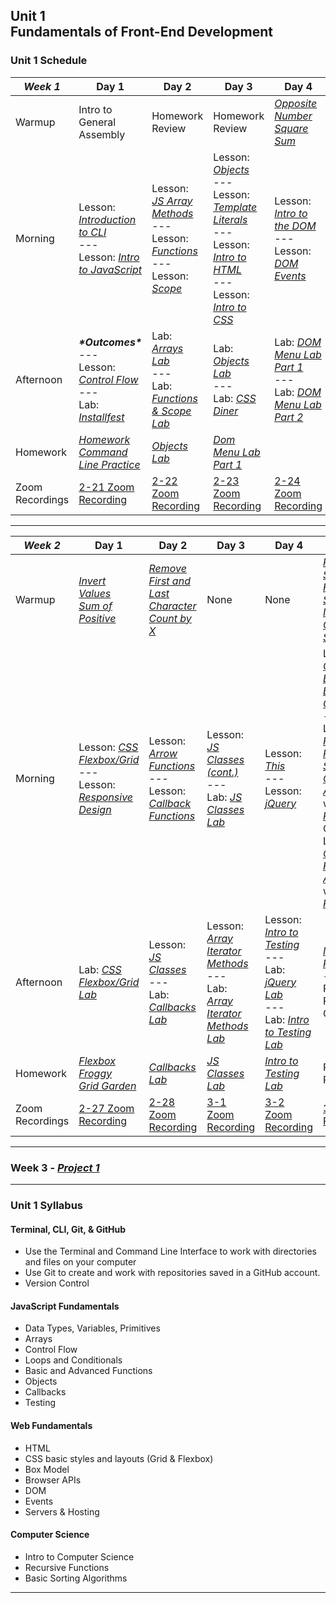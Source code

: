 ## Unit 1 <br> Fundamentals of Front-End Development

### Unit 1 Schedule
| ***Week 1*** | Day 1 | Day 2 | Day 3 | Day 4 |
| -- | -- | -- | -- | -- |
| Warmup | Intro to General Assembly | Homework Review | Homework Review | [*Opposite Number*](https://www.codewars.com/kata/56dec885c54a926dcd001095/train/javascript)<br>[*Square Sum*](https://www.codewars.com/kata/515e271a311df0350d00000f/train/javascript) |
| Morning | Lesson: [*Introduction to CLI*](/unit-1/week-1/d1-dev-environment-and-js-fundamentals/1.1-cli-intro-main/readme.md)<br>---<br>Lesson: [*Intro to JavaScript*](/unit-1/week-1/d1-dev-environment-and-js-fundamentals/1.3-js-intro-datatypes.md) | Lesson: [*JS Array Methods*](/unit-1/week-1/d2-js-arrays-and-functions/2.1-js-arrays.md)<br>---<br>Lesson: [*Functions*](/unit-1/week-1/d2-js-arrays-and-functions/2.2-js-functions.md)<br>---<br>Lesson: [*Scope*](/unit-1/week-1/d2-js-arrays-and-functions/2.3-js-scope.md) | Lesson: [*Objects*](/unit-1/week-1/d3-js-objects-and-html-css/3.1-js-objects.md)<br>---<br>Lesson: [*Template Literals*](/unit-1/week-1/d3-js-objects-and-html-css/3.2-js-template-literals.md)<br>---<br>Lesson: [*Intro to HTML*](/unit-1/week-1/d3-js-objects-and-html-css/3.3-intro-to-html.md)<br>---<br>Lesson: [*Intro to CSS*](/unit-1/week-1/d3-js-objects-and-html-css/3.4-intro-to-css.md) | Lesson: [*Intro to the DOM*](/unit-1/week-1/d4-dom/4.1-dom-intro.md)<br>---<br>Lesson: [*DOM Events*](/unit-1/week-1/d4-dom/4.2-dom-events.md)|
| Afternoon | ***\*Outcomes\****<br>---<br>Lesson: [*Control Flow*](/unit-1/week-1/d1-dev-environment-and-js-fundamentals/1.4-js-control-flow.md)<br>---<br>Lab: [*Installfest*](/unit-1/week-1/d1-dev-environment-and-js-fundamentals/1.2-installfest-mac.md) | Lab: [*Arrays Lab*](https://git.generalassemb.ly/SEIR-2-21-23/Week1-Homework2-Arrays-Lab)<br>---<br>Lab: [*Functions & Scope Lab*](/unit-1/week-1/d2-js-arrays-and-functions/2.5-js-functions-lab.md) | Lab: [*Objects Lab*](https://git.generalassemb.ly/SEIR-2-21-23/Week1-Homework3-Objects-Lab)<br>---<br>Lab: [*CSS Diner*](https://flukeout.github.io/) | Lab: [*DOM Menu Lab Part 1*](https://git.generalassemb.ly/SEIR-2-21-23/dom-menu-lab-hw4/blob/main/README.md)<br>---<br>Lab: [*DOM Menu Lab Part 2*](/unit-1/week-1/d4-dom/4.4-dom-menu-lab-part-2.md) |
| Homework | [*Homework Command Line Practice*](https://git.generalassemb.ly/SEIR-2-21-23/hw-command-line-practice/blob/main/README.md) | [*Objects Lab*](https://git.generalassemb.ly/SEIR-2-21-23/Week1-Homework3-Objects-Lab) | [*Dom Menu Lab Part 1*](https://git.generalassemb.ly/SEIR-2-21-23/dom-menu-lab-hw4/blob/main/README.md) | |
| Zoom Recordings | [2-21 Zoom Recording](https://generalassembly.zoom.us/rec/share/QkzMDVHmG3qlaMFHhPrqj5CCUj59Zb1HvYo_jPYTeH9ug17c0g6wUbTPq7f-IvlW.d8wsWeGzCOXIZ-5I) | [2-22 Zoom Recording](https://generalassembly.zoom.us/rec/share/Rwg_oUapNokhiJXiAqhWEYOEK0kG4KFr20CONVmH3S6NHpMR9eHhKpDSWyzRvvlq.Jwc8j7uVgOuYAa7v) | [2-23 Zoom Recording](https://generalassembly.zoom.us/rec/share/XEIGhqrZ2doeg53r6dvzVRyHeOSN4Pmmj7EcKJ7rrjFvZPWYR-_t7gCMNk3lOqqO.XXhtoXvl3pToK8bZ) | [2-24 Zoom Recording](https://generalassembly.zoom.us/rec/share/ZgAiJ_j1Fr7KKKsCPuIstDRtaeO1L-6yotdk6_14mt0hJbE3SUeiaT0OcFUpLfyd.XvhYvcxzfspVjhI8) |

----

| ***Week 2*** | Day 1 | Day 2 | Day 3 | Day 4 | Day 5 |
| -- | -- | -- | -- | -- | -- |
| Warmup | [*Invert Values*](https://www.codewars.com/kata/5899dc03bc95b1bf1b0000ad/train/javascript)<br>[*Sum of Positive*](https://www.codewars.com/kata/5715eaedb436cf5606000381/train/javascript) | [*Remove First and Last Character*](https://www.codewars.com/kata/56bc28ad5bdaeb48760009b0/train/javascript)<br>[*Count by X*](https://www.codewars.com/kata/5513795bd3fafb56c200049e/train/javascript) | None | None | [*Reversed Strings*](https://www.codewars.com/kata/5168bb5dfe9a00b126000018/train/javascript)<br>[*Find Smallest Integer*](https://www.codewars.com/kata/55a2d7ebe362935a210000b2/train/javascript)<br>[*Counting Sheep*](https://www.codewars.com/kata/54edbc7200b811e956000556/train/javascript) |
| Morning | Lesson: [*CSS Flexbox/Grid*](/unit-1/week-2/d5-css-layout/5.1-css-flexbox-grid.md)<br>---<br>Lesson: [*Responsive Design*](/unit-1/week-2/d5-css-layout/5.2-responsive-design.md) | Lesson: [*Arrow Functions*](/unit-1/week-2/d6-js-functions-pt2-and-classes/6.1-js-arrow-functions.md)<br>---<br>Lesson: [*Callback Functions*](/unit-1/week-2/d6-js-functions-pt2-and-classes/6.2-js-callback-functions.md) | Lesson: [*JS Classes (cont.)*](/unit-1/week-2/d6-js-functions-pt2-and-classes/6.3-js-classes.md)<br>---<br>Lab: [*JS Classes Lab*](https://git.generalassemb.ly/SEIR-2-21-23/JS-Classes-Lab-HW5) | Lesson: [*This*](/unit-1/week-2/d7-array-iterators-and-this/7.2-js-this-keyword.md)<br>---<br>Lesson: [*jQuery*](/unit-1/week-2/d8-jquery-and-testing/8.1-jquery.md) | Lesson: [*Guide to Building a Browsing Game*](/unit-1/week-2/d9-browser-games-and-audio/9.1-guide-to-building-a-browser-game.md)<br>---<br>Lesson: [*Rock Paper Scissors Code Along*](/unit-1/week-2/d9-browser-games-and-audio/9.4-rock-paper-scissors-codealong.md)<br>with [*Recordings*](/unit-1/week-2/d9-browser-games-and-audio/9.4.1-rock-paper-scissors-codealong-recordings.md)<br>OR<br>Lesson: [*Connect Four Code Along*](/unit-1/week-2/d9-browser-games-and-audio/9.2-connect-four-code-along.md)<br>with [*Recordings*](/unit-1/week-2/d9-browser-games-and-audio/9.2.1-connect-four-code-along-recordings.md) |
| Afternoon | Lab: [*CSS Flexbox/Grid Lab*](/unit-1/week-2/d5-css-layout/5.3-flexbox-grid-lab.md) | Lesson: [*JS Classes*](/unit-1/week-2/d6-js-functions-pt2-and-classes/6.3-js-classes.md)<br>---<br>Lab: [*Callbacks Lab*](https://git.generalassemb.ly/SEIR-2-21-23/Callbacks-Lab-HW5) | Lesson: [*Array Iterator Methods*](/unit-1/week-2/d7-array-iterators-and-this/7.1-array-iterator-methods.md)<br>---<br>Lab: [*Array Iterator Methods Lab*](/unit-1/week-2/d7-array-iterators-and-this/7.3-array-iterator-methods-lab.md) | Lesson: [*Intro to Testing*](/unit-1/week-2/d8-jquery-and-testing/8.2-testing-lecture/readme.md)<br>---<br>Lab: [*jQuery Lab*](/unit-1/week-2/d8-jquery-and-testing/8.3-jquery-lab.md)<br>---<br>Lab: [*Intro to Testing Lab*](https://git.generalassemb.ly/SEIR-2-21-23/JS-Testing-Lab-HW7) | [*Intro to Project 1*](/projects/project-1/project-1-requirements.md)<br>---<br>Pick Project 1 Game |
| Homework | [*Flexbox Froggy*](https://flexboxfroggy.com/)<br>[*Grid Garden*](https://cssgridgarden.com/) | [*Callbacks Lab*](https://git.generalassemb.ly/SEIR-2-21-23/Callbacks-Lab-HW5) | [*JS Classes Lab*](https://git.generalassemb.ly/SEIR-2-21-23/JS-Classes-Lab-HW5) | [*Intro to Testing Lab*](https://git.generalassemb.ly/SEIR-2-21-23/JS-Testing-Lab-HW7) | Project 1 Proposals |
| Zoom Recordings | [2-27 Zoom Recording](https://generalassembly.zoom.us/rec/share/4FM4E6Sb7bPXxv77GnPkjl7ZD5n-pTeoWoVh1PM0eZXq0JwTeJ9J8h-6GhvGX8O3.6YIupALQRnwnFk-R) | [2-28 Zoom Recording](https://generalassembly.zoom.us/rec/share/a5r_eKAhswu16dsy1bmb8IHEnhzz53Gln0dOPHeaeDawbYI91C2ppk1XKCO_h11T.Kqq0OSoBZM8rb5z7) | [3-1 Zoom Recording](https://generalassembly.zoom.us/rec/share/T1LS3vpnT-_H8YxrRX8ZAP37KWXxX61llKR2SWQfETEs_Qzr7YSNADhVM-gPl9x5.hf-02k-7-ZGwqwGc) | [3-2 Zoom Recording](https://generalassembly.zoom.us/rec/share/REEpuN3Nuv2HXnETAvEasoxJKcDTE8CRba7mQufSriNu77BVcOjVp2PpKw1oWxCS.lfDf7ZDNgFq1m0Fs) | [3-3 Zoom Recording](https://generalassembly.zoom.us/rec/share/JUqKskfQqR9fEDO3fgT1uKzKAQ_UYttKBsoEKIVHSMSsi2-H1Oq8UPhYLeMIrZ5C.hZwe4YB4HyhkPYt2) |

----

### Week 3 - [*Project 1*](/projects/project-1)

----

### Unit 1 Syllabus

#### Terminal, CLI, Git, & GitHub
- Use the Terminal and Command Line Interface to work with directories and files on your computer
- Use Git to create and work with repositories saved in a GitHub account.
- Version Control
  
#### JavaScript Fundamentals
- Data Types, Variables, Primitives
- Arrays
- Control Flow
- Loops and Conditionals
- Basic and Advanced Functions
- Objects
- Callbacks
- Testing
  
#### Web Fundamentals
- HTML
- CSS basic styles and layouts (Grid & Flexbox)
- Box Model
- Browser APIs
- DOM
- Events
- Servers & Hosting

#### Computer Science
- Intro to Computer Science
- Recursive Functions
- Basic Sorting Algorithms
<hr>

